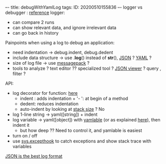 –-
title: debugWithYamlLog
tags: 
   ID: 20200510155836
–-
logger vs debugger : [reference](https://web.archive.org/web/20130527013805/http://andrevanderschyff.za.net/?p=143)
logger:
* can compare 2 runs
* can show relevant data, and ignore irrelevant data
* can go back in history

Painpoints when using a log to debug an application:
* need indentation → debug.indent, debug.dedent
* include data structure → use .__log__() instead of __str__(), [JSON](https://www.json.org/json-en.html) ? [YAML](https://lzone.de/cheat-sheet/YAML) ?
* size of log file → use [messagepack](https://msgpack.org/) ?
* tools to analyze ?  text editor ?? specialized tool ? [JSON viewer](https://code.visualstudio.com/docs/languages/json) ? query , filter ?

API:
* log decorator for function: [here](https://dev.to/mandrewcito/a-tiny-python-log-decorator-1o5m)
    * indent : adds indentation + '- ': at begin of a method
    * dedent: reduces indentation
    * auto-indent by looking at [stack size](https://stackoverflow.com/questions/34115298/how-do-i-get-the-current-depth-of-the-python-interpreter-stack) ? No
* log 1-line string → yaml([string]) + indent
* log variable →  yaml([object]) with [yamlable](https://smarie.github.io/python-yamlable/) (or as explained [here](https://yaml.readthedocs.io/en/latest/dumpcls.html)), then indent it
    * but how deep ??  Need to control it, and yamlable is easiest
* turn on / off
* use [sys.excepthook](https://docs.python.org/3/library/sys.html#sys.excepthook) to catch exceptions and show stack trace with variables



[JSON is the best log format](https://www.loggly.com/blog/why-json-is-the-best-application-log-format-and-how-to-switch/)
